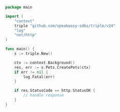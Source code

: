 <!-- Start SDK Example Usage [usage] -->
```go
package main

import (
	"context"
	triple "github.com/speakeasy-sdks/triple/v24"
	"log"
	"net/http"
)

func main() {
	s := triple.New()

	ctx := context.Background()
	res, err := s.Pets.CreatePets(ctx)
	if err != nil {
		log.Fatal(err)
	}

	if res.StatusCode == http.StatusOK {
		// handle response
	}
}

```
<!-- End SDK Example Usage [usage] -->